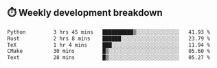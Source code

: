 ## ⏱️ Weekly development breakdown
<!--START_SECTION:waka-->

```txt
Python         3 hrs 45 mins   ██████████▒░░░░░░░░░░░░░░   41.93 %
Rust           2 hrs 8 mins    ██████░░░░░░░░░░░░░░░░░░░   23.79 %
TeX            1 hr 4 mins     ███░░░░░░░░░░░░░░░░░░░░░░   11.94 %
CMake          30 mins         █▒░░░░░░░░░░░░░░░░░░░░░░░   05.60 %
Text           28 mins         █▒░░░░░░░░░░░░░░░░░░░░░░░   05.27 %
```

<!--END_SECTION:waka-->
